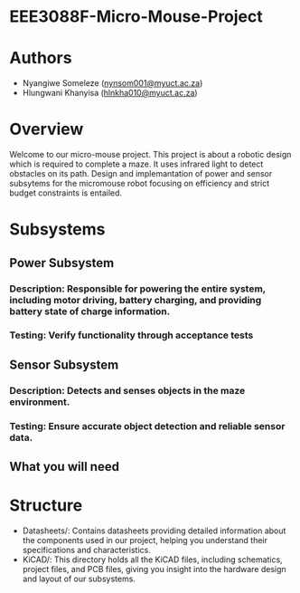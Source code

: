 # EEE3088F-Micro-Mouse-Project
# Authors
- Nyangiwe Someleze (nynsom001@myuct.ac.za)
- Hlungwani Khanyisa (hlnkha010@myuct.ac.za)
# Overview
Welcome to our micro-mouse project. This project is about a robotic design which is required to complete a maze. It uses infrared light to detect obstacles on its path. Design and implemantation of power and sensor subsytems for the micromouse robot  focusing on efficiency and strict budget constraints is entailed.

# Subsystems
## Power Subsystem
### Description: Responsible for powering the entire system, including motor driving, battery charging, and providing battery state of charge information.
### Testing: Verify functionality through acceptance tests
## Sensor Subsystem
### Description: Detects and senses objects in the maze environment.
### Testing: Ensure accurate object detection and reliable sensor data.
## What you will need

# Structure
- Datasheets/: Contains datasheets providing detailed information about the components used in our project, helping you understand their specifications and characteristics.
- KiCAD/: This directory holds all the KiCAD files, including schematics, project files, and PCB files, giving you insight into the hardware design and layout of our subsystems.
